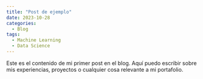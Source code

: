 ```yaml
---
title: "Post de ejemplo"
date: 2023-10-28
categories:
  - Blog
tags:
  - Machine Learning
  - Data Science
---
```


Este es el contenido de mi primer post en el blog. Aquí puedo escribir sobre mis experiencias, proyectos o cualquier cosa relevante a mi portafolio.
